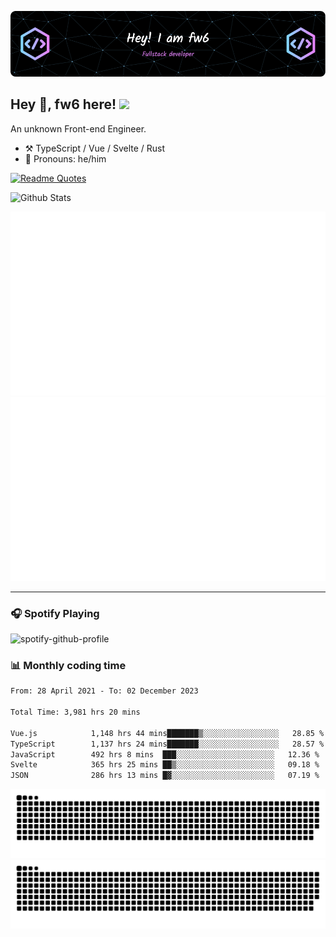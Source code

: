 ![Header](github-header-image.png)

## Hey 👋, fw6 here! <img src="https://github.githubassets.com/images/mona-whisper.gif" height="24" />


An unknown Front-end Engineer.

-   :hammer_and_pick: TypeScript / Vue / Svelte / Rust
-   :man: Pronouns: he/him


[![Readme Quotes](https://quotes-github-readme.vercel.app/api?type=horizontal&theme=algolia)](https://github.com/piyushsuthar/github-readme-quotes)



![Github Stats](https://github-readme-stats.vercel.app/api?username=fw6&bg_color=30,e96443,904e95&title_color=fff&text_color=fff)

![](https://raw.githubusercontent.com/fw6/github-stats-transparent/output/generated/overview.svg)
![](https://raw.githubusercontent.com/fw6/github-stats-transparent/output/generated/languages.svg)


---

### 🎧 Spotify Playing

<!-- ![spotify-github-profile](/img/default.svg) -->

![spotify-github-profile](https://spotify-github-profile.vercel.app/api/view.svg?uid=r6wn4hdvypv0lkzyrj0e0pjct&cover_image=true&theme=default&show_offline=true&background_color=9a10ad&interchange=true&bar_color_cover=true)



### :bar_chart: Monthly coding time 

<!--START_SECTION:waka-->

```txt
From: 28 April 2021 - To: 02 December 2023

Total Time: 3,981 hrs 20 mins

Vue.js            1,148 hrs 44 mins███████▒░░░░░░░░░░░░░░░░░   28.85 %
TypeScript        1,137 hrs 24 mins███████░░░░░░░░░░░░░░░░░░   28.57 %
JavaScript        492 hrs 8 mins  ███░░░░░░░░░░░░░░░░░░░░░░   12.36 %
Svelte            365 hrs 25 mins ██▒░░░░░░░░░░░░░░░░░░░░░░   09.18 %
JSON              286 hrs 13 mins █▓░░░░░░░░░░░░░░░░░░░░░░░   07.19 %
```

<!--END_SECTION:waka-->




![github contribution grid snake animation](https://raw.githubusercontent.com/platane/platane/output/github-contribution-grid-snake-dark.svg#gh-dark-mode-only)![github contribution grid snake animation](https://raw.githubusercontent.com/platane/platane/output/github-contribution-grid-snake.svg#gh-light-mode-only)
